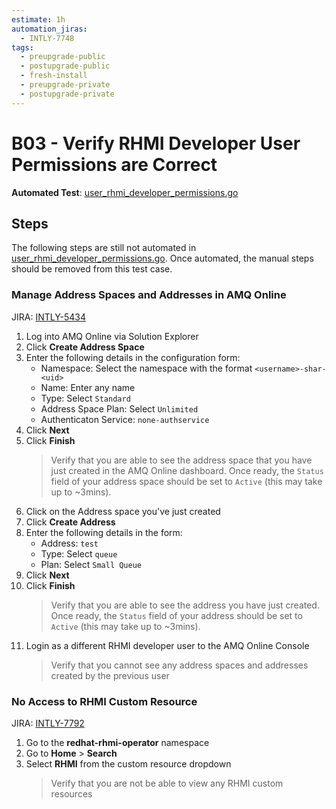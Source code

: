 ```yaml
---
estimate: 1h
automation_jiras:
  - INTLY-7748
tags:
  - preupgrade-public
  - postupgrade-public
  - fresh-install
  - preupgrade-private
  - postupgrade-private
---
```


# B03 - Verify RHMI Developer User Permissions are Correct

**Automated Test**: [user_rhmi_developer_permissions.go](https://github.com/integr8ly/integreatly-operator/blob/master/test/common/user_rhmi_developer_permissions.go)

## Steps

The following steps are still not automated in [user_rhmi_developer_permissions.go](https://github.com/integr8ly/integreatly-operator/blob/master/test/common/user_rhmi_developer_permissions.go). Once automated, the manual steps should be removed from this test case.

### Manage Address Spaces and Addresses in AMQ Online

JIRA: [INTLY-5434](https://issues.redhat.com/browse/INTLY-5434)

1. Log into AMQ Online via Solution Explorer
2. Click **Create Address Space**
3. Enter the following details in the configuration form:
   - Namespace: Select the namespace with the format `<username>-shar-<uid>`
   - Name: Enter any name
   - Type: Select `Standard`
   - Address Space Plan: Select `Unlimited`
   - Authenticaton Service: `none-authservice`
4. Click **Next**
5. Click **Finish**
   > Verify that you are able to see the address space that you have just created in the AMQ Online dashboard. Once ready, the `Status` field of your address space should be set to `Active` (this may take up to ~3mins).
6. Click on the Address space you've just created
7. Click **Create Address**
8. Enter the following details in the form:
   - Address: `test`
   - Type: Select `queue`
   - Plan: Select `Small Queue`
9. Click **Next**
10. Click **Finish**
    > Verify that you are able to see the address you have just created. Once ready, the `Status` field of your address should be set to `Active` (this may take up to ~3mins).
11. Login as a different RHMI developer user to the AMQ Online Console
    > Verify that you cannot see any address spaces and addresses created by the previous user

### No Access to RHMI Custom Resource

JIRA: [INTLY-7792](https://issues.redhat.com/browse/INTLY-7792)

1. Go to the **redhat-rhmi-operator** namespace
2. Go to **Home** > **Search**
3. Select **RHMI** from the custom resource dropdown
   > Verify that you are not be able to view any RHMI custom resources
